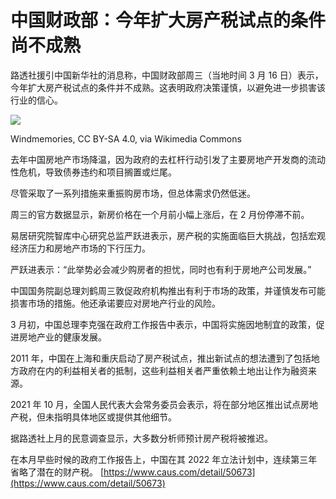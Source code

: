 # 中国财政部：今年扩大房产税试点的条件尚不成熟
路透社援引中国新华社的消息称，中国财政部周三（当地时间 3 月 16 日）表示，今年扩大房产税试点的条件并不成熟。这表明政府决策谨慎，以避免进一步损害该行业的信心。

![](https://getfunpic.s3.ca-central-1.amazonaws.com/HEirj3sBf5LIt0o)

Windmemories, CC BY-SA 4.0, via Wikimedia Commons

去年中国房地产市场降温，因为政府的去杠杆行动引发了主要房地产开发商的流动性危机，导致债券违约和项目搁置或烂尾。

尽管采取了一系列措施来重振购房市场，但总体需求仍然低迷。

周三的官方数据显示，新房价格在一个月前小幅上涨后，在 2 月份停滞不前。

易居研究院智库中心研究总监严跃进表示，房产税的实施面临巨大挑战，包括宏观经济压力和房地产市场的下行压力。

严跃进表示：“此举势必会减少购房者的担忧，同时也有利于房地产公司发展。”

中国国务院副总理刘鹤周三敦促政府机构推出有利于市场的政策，并谨慎发布可能损害市场的措施。他还承诺要应对房地产行业的风险。

3 月初，中国总理李克强在政府工作报告中表示，中国将实施因地制宜的政策，促进房地产业的健康发展。

2011 年，中国在上海和重庆启动了房产税试点，推出新试点的想法遭到了包括地方政府在内的利益相关者的抵制，这些利益相关者严重依赖土地出让作为融资来源。

2021 年 10 月，全国人民代表大会常务委员会表示，将在部分地区推出试点房地产税，但未指明具体地区或提供其他细节。

据路透社上月的民意调查显示，大多数分析师预计房产税将被推迟。

在本月早些时候的政府工作报告上，中国在其 2022 年立法计划中，连续第三年省略了潜在的财产税。 
 [https://www.caus.com/detail/50673](https://www.caus.com/detail/50673)
